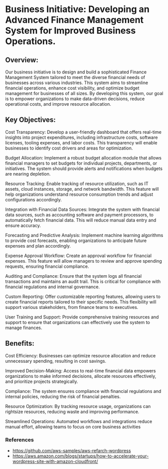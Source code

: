 # Business Initiative: Developing an Advanced Finance Management System for Improved Business Operations.

## Overview:

Our business initiative is to design and build a sophisticated Finance Management System tailored to meet the diverse financial needs of businesses across various industries. This system aims to streamline financial operations, enhance cost visibility, and optimize budget management for businesses of all sizes. By developing this system, our goal is to empower organizations to make data-driven decisions, reduce operational costs, and improve resource allocation.

## Key Objectives:

Cost Transparency: Develop a user-friendly dashboard that offers real-time insights into project expenditures, including infrastructure costs, software licenses, tooling expenses, and labor costs. This transparency will enable businesses to identify cost drivers and areas for optimization.

Budget Allocation: Implement a robust budget allocation module that allows financial managers to set budgets for individual projects, departments, or initiatives. The system should provide alerts and notifications when budgets are nearing depletion.

Resource Tracking: Enable tracking of resource utilization, such as IT assets, cloud instances, storage, and network bandwidth. This feature will help organizations understand resource consumption trends and adjust configurations accordingly.

Integration with Financial Data Sources: Integrate the system with financial data sources, such as accounting software and payment processors, to automatically fetch financial data. This will reduce manual data entry and ensure accuracy.

Forecasting and Predictive Analysis: Implement machine learning algorithms to provide cost forecasts, enabling organizations to anticipate future expenses and plan accordingly.

Expense Approval Workflow: Create an approval workflow for financial expenses. This feature will allow managers to review and approve spending requests, ensuring financial compliance.

Auditing and Compliance: Ensure that the system logs all financial transactions and maintains an audit trail. This is critical for compliance with financial regulations and internal governance.

Custom Reporting: Offer customizable reporting features, allowing users to create financial reports tailored to their specific needs. This flexibility will support various stakeholders, from finance teams to executives.

User Training and Support: Provide comprehensive training resources and support to ensure that organizations can effectively use the system to manage finances.

## Benefits:

Cost Efficiency: Businesses can optimize resource allocation and reduce unnecessary spending, resulting in cost savings.

Improved Decision-Making: Access to real-time financial data empowers organizations to make informed decisions, allocate resources effectively, and prioritize projects strategically.

Compliance: The system ensures compliance with financial regulations and internal policies, reducing the risk of financial penalties.

Resource Optimization: By tracking resource usage, organizations can rightsize resources, reducing waste and improving performance.

Streamlined Operations: Automated workflows and integrations reduce manual effort, allowing teams to focus on core business activities

### References

* https://github.com/aws-samples/aws-refarch-wordpress
* https://aws.amazon.com/blogs/startups/how-to-accelerate-your-wordpress-site-with-amazon-cloudfront/

